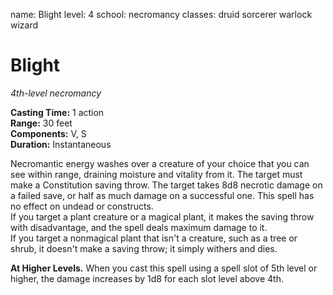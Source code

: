 name: Blight
level: 4
school: necromancy
classes: druid
         sorcerer
         warlock
         wizard

# Blight 
_4th-level necromancy_ 

**Casting Time:** 1 action   
**Range:** 30 feet   
**Components:** V, S   
**Duration:** Instantaneous 

Necromantic energy washes over a creature of your choice that you can see within range, draining moisture and vitality from it. The target must make a Constitution saving throw. The target takes 8d8 necrotic damage on a failed save, or half as much damage on a successful one. This spell has no effect on undead or constructs.    
If you target a plant creature or a magical plant, it makes the saving throw with disadvantage, and the spell deals maximum damage to it.    
If you target a nonmagical plant that isn't a creature, such as a tree or shrub, it doesn't make a saving throw; it simply withers and dies. 

**At Higher Levels.** When you cast this spell using a spell slot of 5th level or higher, the damage increases by 1d8 for each slot level above 4th. 